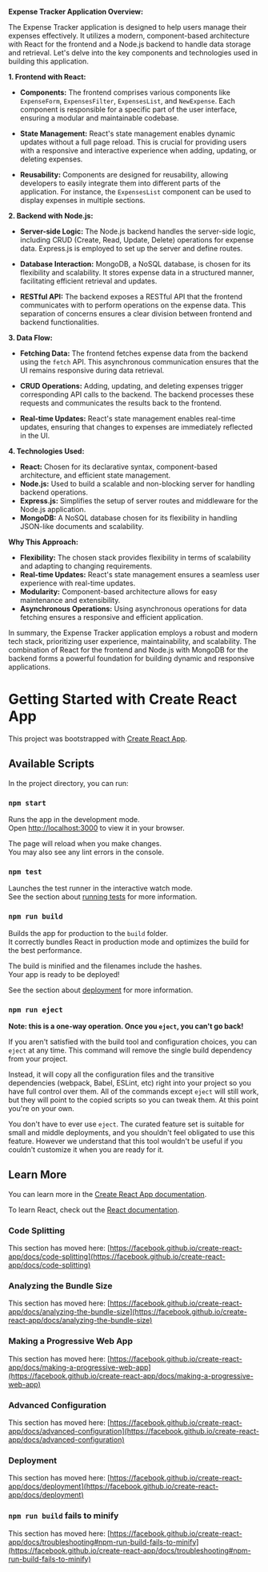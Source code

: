 **Expense Tracker Application Overview:**

The Expense Tracker application is designed to help users manage their expenses effectively. It utilizes a modern, component-based architecture with React for the frontend and a Node.js backend to handle data storage and retrieval. Let's delve into the key components and technologies used in building this application.

**1. Frontend with React:**
   - **Components:** The frontend comprises various components like `ExpenseForm`, `ExpensesFilter`, `ExpensesList`, and `NewExpense`. Each component is responsible for a specific part of the user interface, ensuring a modular and maintainable codebase.

   - **State Management:** React's state management enables dynamic updates without a full page reload. This is crucial for providing users with a responsive and interactive experience when adding, updating, or deleting expenses.

   - **Reusability:** Components are designed for reusability, allowing developers to easily integrate them into different parts of the application. For instance, the `ExpensesList` component can be used to display expenses in multiple sections.

**2. Backend with Node.js:**
   - **Server-side Logic:** The Node.js backend handles the server-side logic, including CRUD (Create, Read, Update, Delete) operations for expense data. Express.js is employed to set up the server and define routes.

   - **Database Interaction:** MongoDB, a NoSQL database, is chosen for its flexibility and scalability. It stores expense data in a structured manner, facilitating efficient retrieval and updates.

   - **RESTful API:** The backend exposes a RESTful API that the frontend communicates with to perform operations on the expense data. This separation of concerns ensures a clear division between frontend and backend functionalities.

**3. Data Flow:**
   - **Fetching Data:** The frontend fetches expense data from the backend using the `fetch` API. This asynchronous communication ensures that the UI remains responsive during data retrieval.

   - **CRUD Operations:** Adding, updating, and deleting expenses trigger corresponding API calls to the backend. The backend processes these requests and communicates the results back to the frontend.

   - **Real-time Updates:** React's state management enables real-time updates, ensuring that changes to expenses are immediately reflected in the UI.

**4. Technologies Used:**
   - **React:** Chosen for its declarative syntax, component-based architecture, and efficient state management.
   - **Node.js:** Used to build a scalable and non-blocking server for handling backend operations.
   - **Express.js:** Simplifies the setup of server routes and middleware for the Node.js application.
   - **MongoDB:** A NoSQL database chosen for its flexibility in handling JSON-like documents and scalability.

**Why This Approach:**
   - **Flexibility:** The chosen stack provides flexibility in terms of scalability and adapting to changing requirements.
   - **Real-time Updates:** React's state management ensures a seamless user experience with real-time updates.
   - **Modularity:** Component-based architecture allows for easy maintenance and extensibility.
   - **Asynchronous Operations:** Using asynchronous operations for data fetching ensures a responsive and efficient application.

In summary, the Expense Tracker application employs a robust and modern tech stack, prioritizing user experience, maintainability, and scalability. The combination of React for the frontend and Node.js with MongoDB for the backend forms a powerful foundation for building dynamic and responsive applications.

# Getting Started with Create React App

This project was bootstrapped with [Create React App](https://github.com/facebook/create-react-app).

## Available Scripts

In the project directory, you can run:

### `npm start`

Runs the app in the development mode.\
Open [http://localhost:3000](http://localhost:3000) to view it in your browser.

The page will reload when you make changes.\
You may also see any lint errors in the console.

### `npm test`

Launches the test runner in the interactive watch mode.\
See the section about [running tests](https://facebook.github.io/create-react-app/docs/running-tests) for more information.

### `npm run build`

Builds the app for production to the `build` folder.\
It correctly bundles React in production mode and optimizes the build for the best performance.

The build is minified and the filenames include the hashes.\
Your app is ready to be deployed!

See the section about [deployment](https://facebook.github.io/create-react-app/docs/deployment) for more information.

### `npm run eject`

**Note: this is a one-way operation. Once you `eject`, you can't go back!**

If you aren't satisfied with the build tool and configuration choices, you can `eject` at any time. This command will remove the single build dependency from your project.

Instead, it will copy all the configuration files and the transitive dependencies (webpack, Babel, ESLint, etc) right into your project so you have full control over them. All of the commands except `eject` will still work, but they will point to the copied scripts so you can tweak them. At this point you're on your own.

You don't have to ever use `eject`. The curated feature set is suitable for small and middle deployments, and you shouldn't feel obligated to use this feature. However we understand that this tool wouldn't be useful if you couldn't customize it when you are ready for it.

## Learn More

You can learn more in the [Create React App documentation](https://facebook.github.io/create-react-app/docs/getting-started).

To learn React, check out the [React documentation](https://reactjs.org/).

### Code Splitting

This section has moved here: [https://facebook.github.io/create-react-app/docs/code-splitting](https://facebook.github.io/create-react-app/docs/code-splitting)

### Analyzing the Bundle Size

This section has moved here: [https://facebook.github.io/create-react-app/docs/analyzing-the-bundle-size](https://facebook.github.io/create-react-app/docs/analyzing-the-bundle-size)

### Making a Progressive Web App

This section has moved here: [https://facebook.github.io/create-react-app/docs/making-a-progressive-web-app](https://facebook.github.io/create-react-app/docs/making-a-progressive-web-app)

### Advanced Configuration

This section has moved here: [https://facebook.github.io/create-react-app/docs/advanced-configuration](https://facebook.github.io/create-react-app/docs/advanced-configuration)

### Deployment

This section has moved here: [https://facebook.github.io/create-react-app/docs/deployment](https://facebook.github.io/create-react-app/docs/deployment)

### `npm run build` fails to minify

This section has moved here: [https://facebook.github.io/create-react-app/docs/troubleshooting#npm-run-build-fails-to-minify](https://facebook.github.io/create-react-app/docs/troubleshooting#npm-run-build-fails-to-minify)
